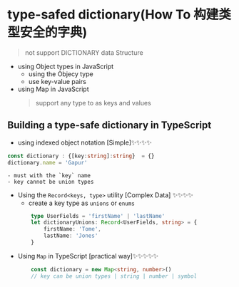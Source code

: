 # type-safed dictionary(How To 构建类型安全的字典)
>  not support DICTIONARY data Structure

- using Object types in JavaScript
	- using the Objecy type
	- use key-value pairs
- using Map in JavaScript
	> support any type to as keys and values

## Building a type-safe dictionary in TypeScript
- using indexed object notation [Simple]✨✨✨✨
```ts
const dictionary : {[key:string]:string}  = {}
dictionary.name = 'Gapur'
```
	- must with the `key` name
	- key cannot be union types
- Using the `Record<keys, type>` utility [Complex Data] ✨✨✨✨
	- create a key type as `unions` or `enums`
	```ts
		type UserFields = 'firstName' | 'lastName'
		let dictionaryUnions: Record<UserFields, string> = {
			firstName: 'Tome',
			lastName: 'Jones'
		}
	```
- Using `Map` in TypeScript [practical way]✨✨✨✨✨
	```ts
		const dictionary = new Map<string, number>()
		// key can be union types | string | number | symbol
	```